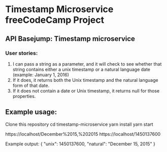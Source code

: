 # Timestamp Microservice freeCodeCamp Project

## API Basejump: Timestamp microservice

### User stories:
1) I can pass a string as a parameter, and it will check to see whether that string contains either a unix timestamp or a natural language date (example: January 1, 2016)
2) If it does, it returns both the Unix timestamp and the natural language form of that date.
3) If it does not contain a date or Unix timestamp, it returns null for those properties.

## Example usage:

Clone this repository
cd timestamp-microservice
yarn install
yarn start

https://localhost/December%2015,%202015
https://localhost/1450137600

Example output:
{ "unix": 1450137600, "natural": "December 15, 2015" }
